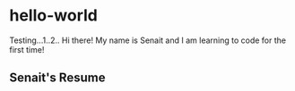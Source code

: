 # hello-world
Testing...1..2..
Hi there! My name is Senait and I am learning to code for the first time! 

## Senait's Resume
